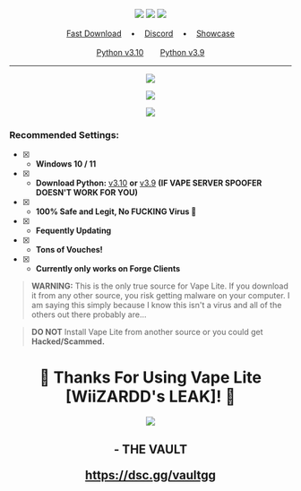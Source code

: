 <p align="center">
<img src="https://img.shields.io/github/last-commit/WiiZARDD/VHS?color=305EE4&label-style=flat-square" </a>
<img src="https://img.shields.io/github/downloads/WiiZARDD/Vape_Lite/total?color=305EE4&labellabel=1.4.6 Downloads&style=flat-square" </a>
<img src="https://img.shields.io/github/stars/WiiZARDD/Vape_Lite?color=305EE4&label=Stars&style=flat-square" </a>
</p>

 
</p>
<p align="center">
<a href="https://github.com/WiiZARDD/Vape_Lite/releases/">Fast Download</a> ㅤ•ㅤ
<a href="https://dsc.gg/vaultgg">Discord</a> ㅤ•ㅤ
<a href="https://www.youtube.com/watch?v=rUeWw694vHs">Showcase</a>
</p>
</p>
<p align="center">
<a href="https://www.python.org/ftp/python/3.10.5/python-3.10.5-amd64.exe">Python v3.10</a>ㅤㅤ 
<a href="https://www.python.org/ftp/python/3.9.0/python-3.9.0-amd64.exe">Python v3.9</a>
 
---
<p align="center">
	<tr>
		<td align="center" style="padding=0;width=50%;">
			<img src="https://i.imgur.com/i2Q0kRP.png" />
		</td>
	</tr>
	<tr>
<p align="center">
	<tr>
		<td align="center" style="padding=0;width=50%;">
			<img src="https://i.imgur.com/WKD6aSq.png" />
		</td>
	</tr>
	<tr>


<p align="center"> 
  <kbd>
<img src="https://i.imgur.com/oezmSgn.png"></img>
  </kbd>
</p>

### Recommended Settings:
- [x] - **Windows 10 / 11**
- [x] - **Download Python:** [v3.10](https://www.python.org/ftp/python/3.10.5/python-3.10.5-amd64.exe) **or** [v3.9](https://www.python.org/ftp/python/3.9.0/python-3.9.0-amd64.exe) **(IF VAPE SERVER SPOOFER DOESN'T WORK FOR YOU)**

- [x] - **100% Safe and Legit, No FUCKING Virus 🤮**
- [x] - **Fequently Updating**
- [x] - **Tons of Vouches!**
- [x] - **Currently only works on Forge Clients**

> **WARNING:** This is the only true source for Vape Lite. If you download it from any other source, you risk getting malware on your computer. I am saying this simply because I know this isn't a virus and all of the others out there probably are...

> **DO NOT** Install Vape Lite from another source or you could get **Hacked/Scammed.**

<h1 align="center">
  <a id="top"></a>💨 Thanks For Using Vape Lite [WiiZARDD's LEAK]! 💨
</h1>

<p align="center"> 
  <kbd>
<img src="https://media.tenor.com/images/3e01e5cf75a8a71355c5645bfe60e5a6/tenor.gif"></img>
  </kbd>
</p>
<h2 align="center">
- THE VAULT
    
https://dsc.gg/vaultgg 
</h2>

